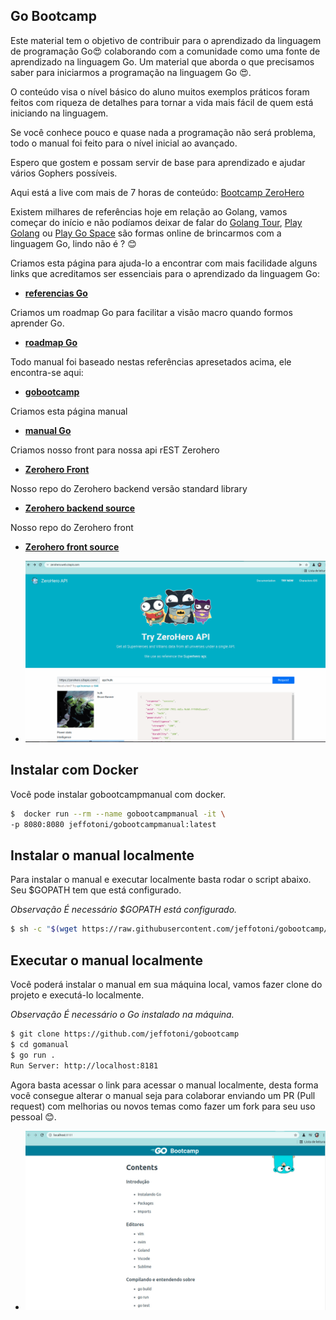 ## Go Bootcamp

Este material tem o objetivo de contribuir para o aprendizado da linguagem de programação Go😍 colaborando com a comunidade como uma fonte de aprendizado na linguagem Go. Um material que aborda o que precisamos saber para iniciarmos a programação na linguagem Go 😍.

O conteúdo visa o nível básico do aluno muitos exemplos práticos foram feitos com riqueza de detalhes para tornar a vida mais fácil de quem está iniciando na linguagem.

Se você conhece pouco e quase nada a programação não será problema, todo o manual foi feito para o nível inicial ao avançado.

Espero que gostem e possam servir de base para aprendizado e ajudar vários Gophers possíveis.

Aqui está a live com mais de 7 horas de conteúdo: [Bootcamp ZeroHero](https://www.youtube.com/watch?v=XVE3hHW7Wvs)

Existem milhares de referências hoje em relação ao Golang, vamos começar do início e não podíamos deixar de falar do [Golang Tour](https://go.dev/tour/welcome/1), [Play Golang](https://go.dev/play) ou [Play Go Space](https://goplay.space/) são formas online de brincarmos com a linguagem Go, lindo não é ? 😊

Criamos esta página para ajuda-lo a encontrar com mais facilidade alguns links que acreditamos ser essenciais para o aprendizado da linguagem Go: 
* **[referencias Go](https://github.com/jeffotoni/gobootcamp/tree/main/references)**

Criamos um roadmap Go para facilitar a visão macro quando formos aprender Go.
* **[roadmap Go](roadmap/goroadmap.png)**

Todo manual foi baseado nestas referências apresetados acima, ele encontra-se aqui: 
* **[gobootcamp](https://gobootcamp.jeffotoni.com/)**

Criamos esta página manual
* **[manual Go](https://github.com/jeffotoni/gobootcamp/tree/main/gomanual)**

Criamos nosso front para nossa api rEST Zerohero
* **[Zerohero Front](https://zerohero.web.s3apis.com)**

Nosso repo do Zerohero backend versão standard library
* **[Zerohero backend source](https://github.com/jeffotoni/gzerohero)**

Nosso repo do Zerohero front
* **[Zerohero front source](https://github.com/jeffotoni/gzerohero.web)**
- ![zerohero front](img/zerohero-front.png?raw=true "zerohero front")

## Instalar com Docker

Você pode instalar gobootcampmanual com docker.

```bash
$  docker run --rm --name gobootcampmanual -it \
-p 8080:8080 jeffotoni/gobootcampmanual:latest
```

## Instalar o manual localmente

Para instalar o manual e executar localmente basta rodar o script abaixo. Seu $GOPATH tem que está configurado.

_Observação_ 
_É necessário $GOPATH está configurado._

```bash
$ sh -c "$(wget https://raw.githubusercontent.com/jeffotoni/gobootcamp/main/install/v1/install.sh -O -)"
```

## Executar o manual localmente

Você poderá instalar o manual em sua máquina local, vamos fazer clone do projeto e executá-lo localmente. 

_Observação_ 
_É necessário o Go instalado na máquina._

```bash
$ git clone https://github.com/jeffotoni/gobootcamp
$ cd gomanual
$ go run .
Run Server: http://localhost:8181
```
Agora basta acessar o link para acessar o manual localmente, desta forma você consegue alterar o manual seja para colaborar enviando um PR (Pull request) com melhorias ou novos temas como fazer um fork para seu uso pessoal 😊.

- ![gobootcamp](img/gobootcamp1.jpg?raw=true "gobootcamp")

